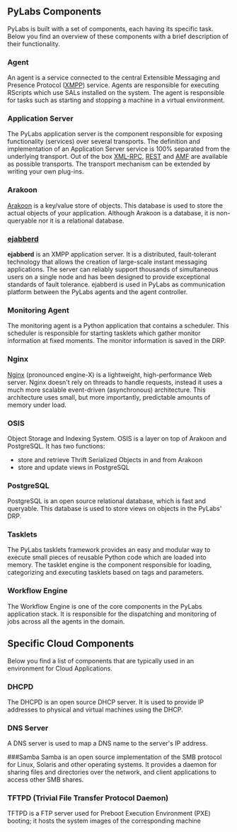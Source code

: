 [Nginx]: http://www.nginx.org/
[xmlrpc]: http://en.wikipedia.org/wiki/XML-RPC
[REST]: http://en.wikipedia.org/wiki/REST
[AMF]: http://en.wikipedia.org/wiki/Action_Message_Format
[ejabberd]: http://www.process-one.net/en/ejabberd/
[XMPP]: http://xmpp.org/
[Arakoon]: http://www.arakoon.org/


## PyLabs Components

PyLabs is built with a set of components, each having its specific task. Below you find an overview of these components with a brief description of their functionality.

### Agent
An agent is a service connected to the central Extensible Messaging and Presence Protocol ([XMPP][]) service. Agents are responsible for executing RScripts which use SALs installed on the system. 
The agent is responsible for tasks such as starting and stopping a machine in a virtual environment.


### Application Server
The PyLabs application server is the component responsible for exposing functionality (services) over several transports. The definition and implementation of an Application Server service is 100% separated from the underlying transport.
Out of the box [XML-RPC][xmlrpc], [REST][] and [AMF][] are available as possible transports. The transport mechanism can be extended by writing your own plug-ins.


### Arakoon
[Arakoon][] is a key/value store of objects. This database is used to store the actual objects of your application. Although Arakoon is a database, it is non-queryable nor it is a relational database. 


### [ejabberd][]
**ejabberd** is an XMPP application server. It is a distributed, fault-tolerant technology that allows the creation of large-scale instant messaging applications. The server can reliably support thousands of simultaneous users on a single node and has been designed to provide exceptional standards of fault tolerance.
ejabberd is used in PyLabs as communication platform between the PyLabs agents and the agent controller.


### Monitoring Agent
The monitoring agent is a Python application that contains a scheduler. This scheduler is responsible for starting tasklets which gather monitor information at fixed moments. 
The monitor information is saved in the DRP.


### Nginx
[Nginx][] (pronounced engine-X) is a lightweight, high-performance Web server. Nginx doesn't rely on threads to handle requests, instead it uses a much more scalable event-driven (asynchronous) architecture. 
This architecture uses small, but more importantly, predictable amounts of memory under load.


### OSIS
Object Storage and Indexing System.
OSIS is a layer on top of Arakoon and PostgreSQL. It has two functions:

* store and retrieve Thrift Serialized Objects in and from Arakoon
* store and update views in PostgreSQL


### PostgreSQL
PostgreSQL is an open source relational database, which is fast and queryable. This database is used to store views on objects in the PyLabs' DRP.


### Tasklets
The PyLabs tasklets framework provides an easy and modular way to execute small pieces of reusable Python code which are loaded into memory. 
The tasklet engine is the component responsible for loading, categorizing and executing tasklets based on tags and parameters.


### Workflow Engine
The Workflow Engine is one of the core components in the PyLabs application stack. It is responsible for the dispatching and monitoring of jobs across all the agents in the domain.


## Specific Cloud Components
Below you find a list of components that are typically used in an environment for Cloud Applications.


### DHCPD
The DHCPD is an open source DHCP server.
It is used to provide IP addresses to physical and virtual machines using the DHCP.


### DNS Server
A DNS server is used to map a DNS name to the server's IP address.


###Samba
Samba is an open source implementation of the SMB protocol for Linux, Solaris and other operating systems. It provides a daemon for sharing files and directories over the network, and client applications to access other SMB shares.


### TFTPD (Trivial File Transfer Protocol Daemon)
TFTPD is a FTP server used for Preboot Execution Environment (PXE) booting; it hosts the system images of the corresponding machine
